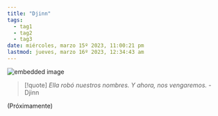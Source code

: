 ```yaml
---
title: "Djinn"
tags:
  - tag1
  - tag2
  - tag3
date: miércoles, marzo 15º 2023, 11:00:21 pm
lastmod: jueves, marzo 16º 2023, 12:34:43 am
---
```


![embedded image](https://assets.legendkeeper.com/f0e80bf4-092f-4cde-bdd8-a09c8dd76d97.jpg "Attachment")

> [!quote]
> _Ella robó nuestros nombres. Y ahora, nos vengaremos._
> \- Djinn

(Próximamente)